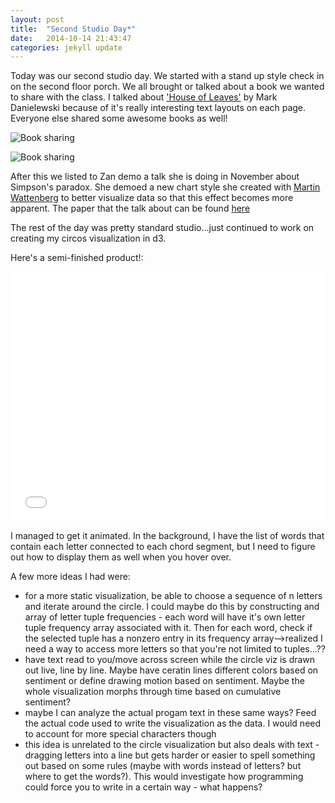 ```yaml
---
layout: post
title:  "Second Studio Day*"
date:   2014-10-14 21:43:47
categories: jekyll update
---
```

Today was our second studio day. We started with a stand up style check in on the second floor porch. We all brought or talked about a book we wanted to share with the class. I talked about ['House of Leaves'](https://www.google.com/search?q=house+of+leaves&es_sm=119&source=lnms&tbm=isch&sa=X&ei=ddxHVJGDNajlsATuoIKwDw&ved=0CAgQ_AUoAQ&biw=1186&bih=720) by Mark Danielewski because of it's really interesting text layouts on each page. Everyone else shared some awesome books as well! 

![Book sharing]({{site.baseurl}}/assets/booksharing2.png) 

![Book sharing]({{site.baseurl}}/assets/booksharing1.png)

After this we listed to Zan demo a talk she is doing in November about Simpson's paradox. She demoed a new chart style she created with [Martin Wattenberg](http://www.bewitched.com/) to better visualize data so that this effect becomes more apparent. The paper that the talk about can be found [here](http://static.googleusercontent.com/media/research.google.com/en/us/pubs/archive/42901.pdf) 

The rest of the day was pretty standard studio...just continued to work on creating my circos visualization in d3. 

Here's a semi-finished product!:  

<iframe src="//player.vimeo.com/video/113674215" width="500" height="400" frameborder="0" webkitallowfullscreen mozallowfullscreen allowfullscreen></iframe>  

I managed to get it animated. In the background, I have the list of words that contain each letter connected to each chord segment, but I need to figure out how to display them as well when you hover over.

A few more ideas I had were:  
* for a more static visualization, be able to choose a sequence of n letters and iterate around the circle. I could maybe do this by constructing and array of letter tuple frequencies - each word will have it's own letter tuple frequency array associated with it. Then for each word, check if the selected tuple has a nonzero entry in its frequency array-->realized I need a way to access more letters so that you're not limited to tuples...??  
* have text read to you/move across screen while the circle viz is drawn out live, line by line. Maybe have ceratin lines different colors based on sentiment or define drawing motion based on sentiment. Maybe the whole visualization morphs through time based on cumulative sentiment?  
* maybe I can analyze the actual progam text in these same ways? Feed the actual code used to write the visualization as the data. I would need to account for more special characters though  
* this idea is unrelated to the circle visualization but also deals with text - dragging letters into a line but gets harder or easier to spell something out based on some rules (maybe with words instead of letters? but where to get the words?). This would investigate how programming could force you to write in a certain way - what happens?